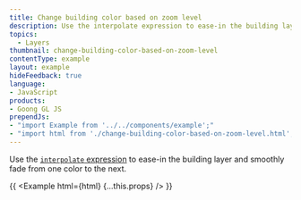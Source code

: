 ```yaml
---
title: Change building color based on zoom level
description: Use the interpolate expression to ease-in the building layer and smoothly fade from one color to the next.
topics:
  - Layers
thumbnail: change-building-color-based-on-zoom-level
contentType: example
layout: example
hideFeedback: true
language:
- JavaScript
products:
- Goong GL JS
prependJs:
- "import Example from '../../components/example';"
- "import html from './change-building-color-based-on-zoom-level.html';"
---
```


Use the [`interpolate` expression](/goong-js-docs/style-spec/expressions/#interpolate) to ease-in the building layer and smoothly fade from one color to the next.

{{ <Example html={html} {...this.props} /> }}
